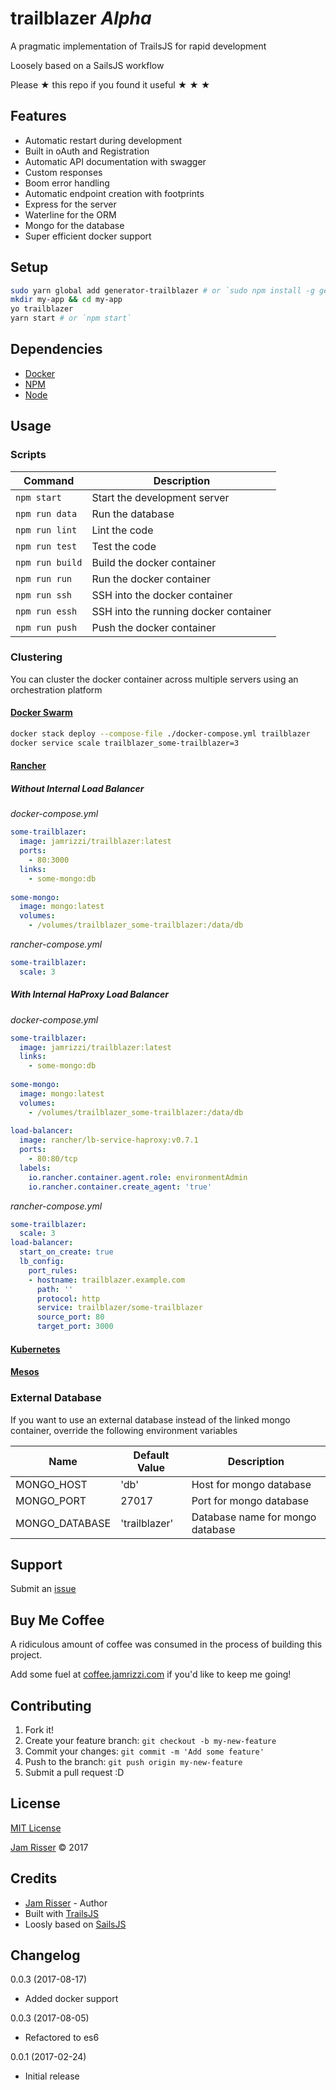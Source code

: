 # trailblazer _Alpha_

A pragmatic implementation of TrailsJS for rapid development

Loosely based on a SailsJS workflow

Please &#9733; this repo if you found it useful &#9733; &#9733; &#9733;

## Features
* Automatic restart during development
* Built in oAuth and Registration
* Automatic API documentation with swagger
* Custom responses
* Boom error handling
* Automatic endpoint creation with footprints
* Express for the server
* Waterline for the ORM
* Mongo for the database
* Super efficient docker support


## Setup

```sh
sudo yarn global add generator-trailblazer # or `sudo npm install -g generator-trailblazer`
mkdir my-app && cd my-app
yo trailblazer
yarn start # or `npm start`
```


## Dependencies

* [Docker](https://www.docker.com/)
* [NPM](https://nodejs.org/)
* [Node](https://www.npmjs.com/)


## Usage

### Scripts

| Command         | Description                           |
| --------------- | ------------------------------------- |
| `npm start`     | Start the development server          |
| `npm run data`  | Run the database                      |
| `npm run lint`  | Lint the code                         |
| `npm run test`  | Test the code                         |
| `npm run build` | Build the docker container            |
| `npm run run`   | Run the docker container              |
| `npm run ssh`   | SSH into the docker container         |
| `npm run essh`  | SSH into the running docker container |
| `npm run push`  | Push the docker container             |

### Clustering

You can cluster the docker container across multiple servers using an orchestration platform

#### [Docker Swarm](https://docs.docker.com/engine/swarm/)

```sh
docker stack deploy --compose-file ./docker-compose.yml trailblazer
docker service scale trailblazer_some-trailblazer=3
```

#### [Rancher](http://rancher.com/)

##### Without Internal Load Balancer

_docker-compose.yml_
```yml
some-trailblazer:
  image: jamrizzi/trailblazer:latest
  ports:
    - 80:3000
  links:
    - some-mongo:db
    
some-mongo:
  image: mongo:latest
  volumes:
    - /volumes/trailblazer_some-trailblazer:/data/db
```

_rancher-compose.yml_
```yml
some-trailblazer:
  scale: 3
```

##### With Internal HaProxy Load Balancer

_docker-compose.yml_
```yml
some-trailblazer:
  image: jamrizzi/trailblazer:latest
  links:
    - some-mongo:db
    
some-mongo:
  image: mongo:latest
  volumes:
    - /volumes/trailblazer_some-trailblazer:/data/db
    
load-balancer:
  image: rancher/lb-service-haproxy:v0.7.1
  ports:
    - 80:80/tcp
  labels:
    io.rancher.container.agent.role: environmentAdmin
    io.rancher.container.create_agent: 'true'
```

_rancher-compose.yml_
```yml
some-trailblazer:
  scale: 3
load-balancer:
  start_on_create: true
  lb_config:
    port_rules:
    - hostname: trailblazer.example.com
      path: ''
      protocol: http
      service: trailblazer/some-trailblazer
      source_port: 80
      target_port: 3000
```

#### [Kubernetes](https://kubernetes.io/)

#### [Mesos](http://mesos.apache.org/)

### External Database

If you want to use an external database instead of the linked mongo container, override the following environment variables

| Name           | Default Value | Description                      |
| -------------- | ------------- | -------------------------------- |
| MONGO_HOST     | 'db'          | Host for mongo database          |
| MONGO_PORT     | 27017         | Port for mongo database          |
| MONGO_DATABASE | 'trailblazer' | Database name for mongo database |


## Support

Submit an [issue](https://github.com/jamrizzi/trailblazer/issues/new)


## Buy Me Coffee

A ridiculous amount of coffee was consumed in the process of building this project.

Add some fuel at [coffee.jamrizzi.com](https://coffee.jamrizzi.com/) if you'd like to keep me going!


## Contributing

1. Fork it!
2. Create your feature branch: `git checkout -b my-new-feature`
3. Commit your changes: `git commit -m 'Add some feature'`
4. Push to the branch: `git push origin my-new-feature`
5. Submit a pull request :D


## License

[MIT License](https://github.com/jamrizzi/readme/blob/master/LICENSE)

[Jam Risser](https://jamrizzi.com) &copy; 2017


## Credits

* [Jam Risser](https://jamrizzi.com) - Author
* Built with [TrailsJS](https://trailsjs.io/)
* Loosly based on [SailsJS](http://sailsjs.com/)


## Changelog

0.0.3 (2017-08-17)
* Added docker support

0.0.3 (2017-08-05)
* Refactored to es6

0.0.1 (2017-02-24)
* Initial release
